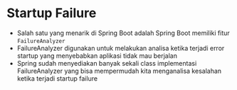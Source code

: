 # Startup Failure

- Salah satu yang menarik di Spring Boot adalah Spring Boot memiliki fitur `FailureAnalyzer`
- FailureAnalyzer digunakan untuk melakukan analisa ketika terjadi error startup yang menyebabkan aplikasi tidak mau berjalan
- Spring sudah menyediakan banyak sekali class implementasi FailureAnalyzer yang bisa mempermudah kita menganalisa kesalahan ketika terjadi startup failure